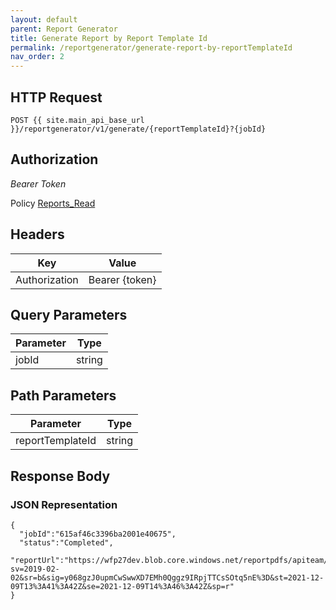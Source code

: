 ```yaml
---
layout: default
parent: Report Generator
title: Generate Report by Report Template Id
permalink: /reportgenerator/generate-report-by-reportTemplateId
nav_order: 2
---
```


## HTTP Request
```
POST {{ site.main_api_base_url }}/reportgenerator/v1/generate/{reportTemplateId}?{jobId}
```
## Authorization

*Bearer Token*

Policy
[Reports_Read]({{site.url}}{{site.baseurl}}/authentication/policies#reports_read)

## Headers

| Key     | Value        |
| ----------- | ----------- |
| Authorization | Bearer {token}      |

## Query Parameters

| Parameter   | Type        |
| ----------- | ----------- |
| jobId | string      |

## Path Parameters

| Parameter   | Type        |
| ----------- | ----------- |
| reportTemplateId        | string      |

## Response Body
### JSON Representation
```
{
  "jobId":"615af46c3396ba2001e40675",
  "status":"Completed",
  "reportUrl":"https://wfp27dev.blob.core.windows.net/reportpdfs/apiteam/615af46c3396ba0301c40675_5eb113b42faf0f254b192de7?sv=2019-02-02&sr=b&sig=y068gzJ0upmCwSwwXD7EMh0Qggz9IRpjTTCsSOtq5nE%3D&st=2021-12-09T13%3A41%3A42Z&se=2021-12-09T14%3A46%3A42Z&sp=r"
}

```
